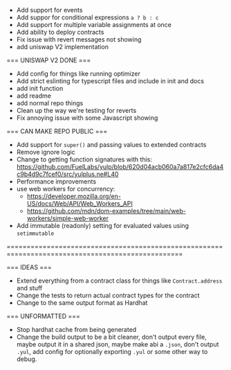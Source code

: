 - Add support for events
- Add suppor for conditional expressions `a ? b : c`
- Add support for multiple variable assignments at once
- Add ability to deploy contracts
- Fix issue with revert messages not showing
- add uniswap V2 implementation

=== UNISWAP V2 DONE ===

- Add config for things like running optimizer
- Add strict eslinting for typescript files and include in init and docs
- add init function
- add readme
- add normal repo things
- Clean up the way we're testing for reverts
- Fix annoying issue with some Javascript showing

=== CAN MAKE REPO PUBLIC ===

- Add support for `super()` and passing values to extended contracts
- Remove ignore logic
- Change to getting function signatures with this: https://github.com/FuelLabs/yulp/blob/620d04acb060a7a817e2cfc6da4c9b4d9c7fcef0/src/yulplus.ne#L40
- Performance improvements
- use web workers for concurrency:
  - https://developer.mozilla.org/en-US/docs/Web/API/Web_Workers_API
  - https://github.com/mdn/dom-examples/tree/main/web-workers/simple-web-worker
- Add immutable (readonly) setting for evaluated values using `setimmutable`

==================================================================================================

=== IDEAS ===

- Extend everything from a contract class for things like `Contract.address` and stuff
- Change the tests to return actual contract types for the contract
- Change to the same output format as Hardhat

=== UNFORMATTED ===

- Stop hardhat cache from being generated
- Change the build output to be a bit cleaner, don't output every file, maybe output it in a shared json, maybe make abi a `.json`, don't output `.yul`, add config for optionally exporting `.yul` or some other way to debug.
